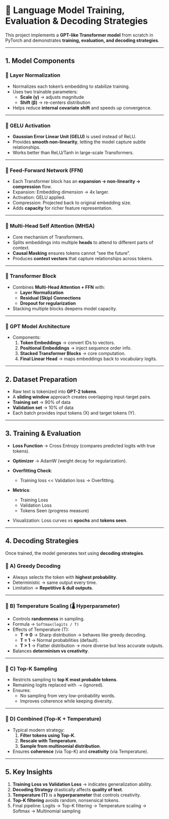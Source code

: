 # 🚀 Language Model Training, Evaluation & Decoding Strategies  

This project implements a **GPT-like Transformer model** from scratch in PyTorch and demonstrates **training, evaluation, and decoding strategies**.  

---

##  1. Model Components  

### 🔹 Layer Normalization  
- Normalizes each token’s embedding to stabilize training.  
- Uses two trainable parameters:  
  - **Scale (γ)** → adjusts magnitude  
  - **Shift (β)** → re-centers distribution  
- Helps reduce **internal covariate shift** and speeds up convergence.  

---

### 🔹 GELU Activation  
- **Gaussian Error Linear Unit (GELU)** is used instead of ReLU.  
- Provides **smooth non-linearity**, letting the model capture subtle relationships.  
- Works better than ReLU/Tanh in large-scale Transformers.  

---

### 🔹 Feed-Forward Network (FFN)  
- Each Transformer block has an **expansion → non-linearity → compression** flow.  
- Expansion: Embedding dimension → 4x larger.  
- Activation: GELU applied.  
- Compression: Projected back to original embedding size.  
- Adds **capacity** for richer feature representation.  

---

### 🔹 Multi-Head Self Attention (MHSA)  
- Core mechanism of Transformers.  
- Splits embeddings into multiple **heads** to attend to different parts of context.  
- **Causal Masking** ensures tokens cannot “see the future”.  
- Produces **context vectors** that capture relationships across tokens.  

---

### 🔹 Transformer Block  
- Combines **Multi-Head Attention + FFN** with:  
  - **Layer Normalization**  
  - **Residual (Skip) Connections**  
  - **Dropout for regularization**  
- Stacking multiple blocks deepens model capacity.  

---

### 🔹 GPT Model Architecture  
- Components:  
  1. **Token Embeddings** → convert IDs to vectors.  
  2. **Positional Embeddings** → inject sequence order info.  
  3. **Stacked Transformer Blocks** → core computation.  
  4. **Final Linear Head** → maps embeddings back to vocabulary logits.  

---

##  2. Dataset Preparation  

- Raw text is tokenized into **GPT-2 tokens**.  
- A **sliding window** approach creates overlapping input-target pairs.  
- **Training set** → 90% of data  
- **Validation set** → 10% of data  
- Each batch provides input tokens (X) and target tokens (Y).  

---

##  3. Training & Evaluation  

- **Loss Function** → Cross Entropy (compares predicted logits with true tokens).  
- **Optimizer** → AdamW (weight decay for regularization).  
- **Overfitting Check**:  
  - Training loss << Validation loss → Overfitting.  
- **Metrics**:  
  - Training Loss  
  - Validation Loss  
  - Tokens Seen (progress measure)  

- Visualization: Loss curves vs **epochs** and **tokens seen**.  

---

## 4. Decoding Strategies  

Once trained, the model generates text using **decoding strategies**.  

### 🔹 A) Greedy Decoding  
- Always selects the token with **highest probability**.  
- Deterministic → same output every time.  
- Limitation → **Repetitive & dull outputs**.  

---

### 🔹 B) Temperature Scaling (🌡️ Hyperparameter)  
- Controls **randomness** in sampling.  
- Formula → `Softmax(logits / T)`  
- Effects of Temperature (T):  
  - **T → 0** → Sharp distribution → behaves like greedy decoding.  
  - **T = 1** → Normal probabilities (default).  
  - **T > 1** → Flatter distribution → more diverse but less accurate outputs.  
-  Balances **determinism vs creativity**.  

---

### 🔹 C) Top-K Sampling  
- Restricts sampling to **top K most probable tokens**.  
- Remaining logits replaced with `-∞` (ignored).  
- Ensures:  
  - No sampling from very low-probability words.  
  - Improves coherence while keeping diversity.  

---

### 🔹 D) Combined (Top-K + Temperature)  
- Typical modern strategy:  
  1. **Filter tokens using Top-K**.  
  2. **Rescale with Temperature**.  
  3. **Sample from multinomial distribution**.  
-  Ensures **coherence** (via Top-K) and **creativity** (via Temperature).  

---

##  5. Key Insights  

1. **Training Loss vs Validation Loss** → indicates generalization ability.  
2. **Decoding Strategy** drastically affects **quality of text**.  
3. **Temperature (T)** is a **hyperparameter** that controls creativity.  
4. **Top-K filtering** avoids random, nonsensical tokens.  
5. Final pipeline:  Logits → Top-K filtering → Temperature scaling → Softmax → Multinomial sampling

